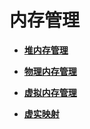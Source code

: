 # 内存管理


- **[堆内存管理](kernel-small-basic-memory-heap.md)**

- **[物理内存管理](kernel-small-basic-memory-physical.md)**

- **[虚拟内存管理](kernel-small-basic-memory-virtual.md)**

- **[虚实映射](kernel-small-basic-inner-reflect.md)**